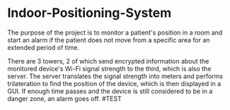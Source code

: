 # Indoor-Positioning-System

The purpose of the project is to monitor a patient's position in a room and start an alarm if the patient does not move from a specific area for an extended period of time.

There are 3 towers, 2 of which send encrypted information about the monitored device's Wi-Fi signal strength to the third, which is also the server.
The server translates the signal strength into meters and performs trilateration to find the position of the device, which is then displayed in a GUI.
If enough time passes and the device is still considered to be in a danger zone, an alarm goes off. #TEST
